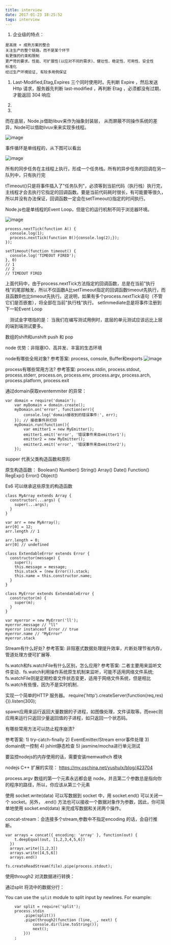```yaml
---
title: interview
date: 2017-01-23 18:25:52
tags: interview
---
```



1. 企业级的特点：
```text
是高效 + 成熟方案的整合
关注生产的整个链路，而不是某个环节
有更强的约束和限制
更严苛的要求。性能、可扩展性(以应对不同的需求)、健壮性、稳定性、可用性、安全性
标准化
经过生产环境验证, 有较多用例保证

```
1. Last-Modified,Etag,Expires 三个同时使用时。先判断 Expire ，然后发送 Http 请求，服务器先判断 last-modified ，再判断 Etag ，必须都没有过期，才能返回 304 响应

1. 

1. 
 而在底层，Node.js借助libuv来作为抽象封装层， 从而屏蔽不同操作系统的差异，Node可以借助livuv来来实现多线程。
 
 ![image](http://www.admin10000.com/UploadFiles/Document/201509/30/20150930072020634231.PNG)
 
 事件循环是单线程的，从下图可以看出
 
 ![image](http://www.admin10000.com/UploadFiles/Document/201509/30/20150930072028113909.PNG)
 
 所有的同步任务在主线程上执行，形成一个任务栈。所有的异步任务的回调在另一队列中，只有执行完
 
 tTimeout()只是将事件插入了"任务队列"，必须等到当前代码（执行栈）执行完，主线程才会去执行它指定的回调函数。要是当前代码耗时很长，有可能要等很久，所以并没有办法保证，回调函数一定会在setTimeout()指定的时间执行。
 
 Node.js也是单线程的Event Loop，但是它的运行机制不同于浏览器环境。
 
 ![image](http://image.beekka.com/blog/2014/bg2014100803.png)
 

```
process.nextTick(function A() {
  console.log(1);
  process.nextTick(function B(){console.log(2);});
});

setTimeout(function timeout() {
  console.log('TIMEOUT FIRED');
}, 0)
// 1
// 2
// TIMEOUT FIRED
```

上面代码中，由于process.nextTick方法指定的回调函数，总是在当前"执行栈"的尾部触发，所以不仅函数A比setTimeout指定的回调函数timeout先执行，而且函数B也比timeout先执行。这说明，如果有多个process.nextTick语句（不管它们是否嵌套），将全部在当前"执行栈"执行。   setImmediate总是将事件注册到下一轮Event Loop


　测试金字塔指的是： 当我们在编写测试用例时，底层的单元测试应该远比上层的端到端测试要多。
　

数组的shift和unshift  push 和 pop 

node 优势：非阻塞IO、高并发、丰富的生态环境

 node有哪些全局对象?
参考答案: process, console, Buffer和exports
![image](https://camo.githubusercontent.com/233315761d49d4c75fe7969e36bda22ecf5bbc0f/687474703a2f2f6a6f616f7073696c76612e6769746875622e696f2f74616c6b732f456e642d746f2d456e642d4a6176615363726970742d776974682d7468652d4d45414e2d537461636b2f696d672f6e6f64656a732d617263682d7070742e706e67)

process有哪些常用方法?
参考答案: process.stdin, process.stdout, process.stderr, process.on, process.env, process.argv, process.arch, process.platform, process.exit

通过domain获取eventemmiter 的异常：

```
var domain = require('domain');
    var myDomain = domain.create();
    myDomain.on('error', function(err){
        console.log('domain接收到的错误事件:', err);
    }); // 接收事件并打印
    myDomain.run(function(){
        var emitter1 = new MyEmitter();
        emitter1.emit('error', '错误事件来自emitter1');
        emitter2 = new MyEmitter();
        emitter2.emit('error', '错误事件来自emitter2');
    });
```

supper 代表父类构造函数和原形


原生构造函数：
Boolean()
Number()
String()
Array()
Date()
Function()
RegExp()
Error()
Object()

Es6 可以继承这些原生的构造函数
 
```
class MyArray extends Array {
  constructor(...args) {
    super(...args);
  }
}

var arr = new MyArray();
arr[0] = 12;
arr.length // 1

arr.length = 0;
arr[0] // undefined
```

```
class ExtendableError extends Error {
  constructor(message) {
    super();
    this.message = message;
    this.stack = (new Error()).stack;
    this.name = this.constructor.name;
  }
}

class MyError extends ExtendableError {
  constructor(m) {
    super(m);
  }
}

var myerror = new MyError('ll');
myerror.message // "ll"
myerror instanceof Error // true
myerror.name // "MyError"
myerror.stack
```

Stream有什么好处?
参考答案: 非阻塞式数据处理提升效率，片断处理节省内存，管道处理方便可扩展等.


fs.watch和fs.watchFile有什么区别，怎么应用?
参考答案: 二者主要用来监听文件变动．fs.watch利用操作系统原生机制来监听，可能不适用网络文件系统; fs.watchFile则是定期检查文件状态变更，适用于网络文件系统，但是相比fs.watch有些慢，因为不是实时机制．

实现一个简单的HTTP 服务器。
require('http').createServer(function(req,res){}).listen(300);

spawn应用来运行返回大量数据的子进程，如图像处理，文件读取等。而exec则应用来运行只返回少量返回值的子进程，如只返回一个状态码。

有哪些常用方法可以防止程序崩溃?

参考答案: 1) try-catch-finally 2) EventEmitter/Stream error事件处理 3) domain统一控制 4) jshint静态检查 5) jasmine/mocha进行单元测试


要监控nodejs的内存使用的话，需要安装memwathch 模块

nodejs C++ 扩展的实现：
https://my.oschina.net/yushulx/blog/423704

process.argv 数组的第一个元素永远都会是 node，并且第二个参数总是指向你的程序的路径，所以，你应该从第三个元素

 
使用 socket.write(data) 可以写数据到 socket 中，用 socket.end() 可以关闭一个 socket。另外， .end() 方法也可以接收一个数据对象作为参数，因此，你可简单地使用 socket.end(data) 来完成写数据和关闭两个操作。

concat-stream：会连接多个stream,参数中不指定encoding 的话，会自行推断。

```
var arrays = concat({ encoding: 'array' }, function(out) {
    t.deepEqual(out, [1,2,3,4,5,6])
  })
  arrays.write([1,2,3])
  arrays.write([4,5,6])
  arrays.end()
```

```
fs.createReadStream(file).pipe(process.stdout);
```
使用through2 对流数据进行转换：

通过split 将流中的数据分行：

You can use the `split` module to split input by newlines. For example:
```
    var split = require('split');
    process.stdin
        .pipe(split())
        .pipe(through2(function (line, _, next) {
            console.dir(line.toString());
            next();
        }))
    ;
```